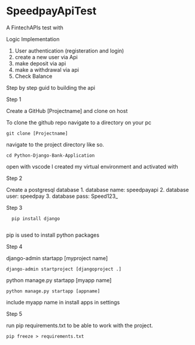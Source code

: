 # SpeedpayApiTest
A FintechAPIs test with 

Logic Implementation
1. User authentication  (registeration and login)
2. create a new user via Api
3. make deposit via api
4. make a withdrawal via api
5. Check Balance

Step by step guid to building the api

Step 1

Create a GitHub [Projectname] and clone on host 

To clone the github repo navigate to a directory on your pc 
```
git clone [Projectname]

```
navigate to the project directory like so. 

```
cd Python-Django-Bank-Application
```
open with vscode
I created my virtual environment and activated with 

Step 2

Create a postgresql database
	1. database name: speedpayapi
	2. database user: speedpay
	3. database pass: Speed123_

Step 3
```
  pip install django 
  
```
pip is used to install python packages

Step 4

django-admin startapp [myproject name]
```
django-admin startproject [djangoproject .]
```

python manage.py startapp [myapp name]
```
python manage.py startapp [appname]
```
include myapp name in install apps in settings


Step 5 

run pip requirements.txt to be able to  work with 
the project. 

```
pip freeze > requirements.txt 

```
